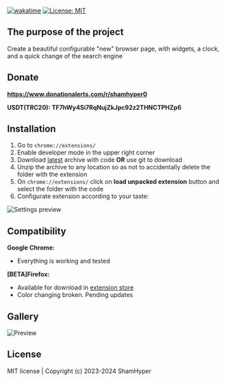 [![wakatime](https://wakatime.com/badge/github/ShamHyper/CustomStartTab.svg)](https://wakatime.com/badge/github/ShamHyper/CustomStartTab)
[![License: MIT](https://img.shields.io/badge/License-MIT-yellow.svg)](https://github.com/ShamHyper/CustomStartTab/blob/main/LICENSE)
## The purpose of the project
Create a beautiful configurable "new" browser page, with widgets, a clock, and a quick change of the search engine
## Donate
**https://www.donationalerts.com/r/shamhyper0**

**USDT(TRC20): TF7hWy4Si7RqNujZkJpc92z2THNCTPHZp6**
## Installation
1. Go to `chrome://extensions/`
2. Enable developer mode in the upper right corner
3. Download [latest](https://github.com/ShamHyper/CustomStartTab/archive/refs/heads/main.zip) archive with code **OR** use git to download
4. Unzip the archive to any location so as not to accidentally delete the folder with the extension
5. On `chrome://extensions/` click on **load unpacked extension** button and select the folder with the code
6. Configurate extension according to your taste:

![Settings preview](https://www.imghippo.com/i/z6nsY1729003954.png)
## Compatibility
**Google Chrome:**
- Everything is working and tested

**[BETA]Firefox:** 
- Available for download in [extension store](https://addons.mozilla.org/firefox/addon/custom-start-tab/)
- Color changing broken. Pending updates
## Gallery
![Preview](https://www.imghippo.com/i/SWWeX1729003938.png)
## License
MIT license | Copyright (c) 2023-2024 ShamHyper